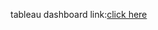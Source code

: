 tableau dashboard link:[click here](https://public.tableau.com/app/profile/shaik.shajid.basha/favorites)
